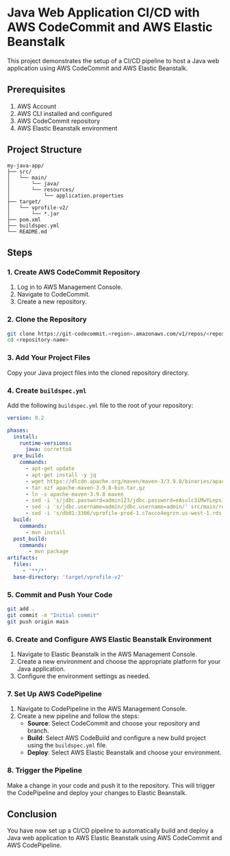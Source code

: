 # Java Web Application CI/CD with AWS CodeCommit and AWS Elastic Beanstalk

This project demonstrates the setup of a CI/CD pipeline to host a Java web application using AWS CodeCommit and AWS Elastic Beanstalk. 

## Prerequisites

1. AWS Account
2. AWS CLI installed and configured
3. AWS CodeCommit repository
4. AWS Elastic Beanstalk environment

## Project Structure

```
my-java-app/
├── src/
│   └── main/
│       └── java/
│       └── resources/
│           └── application.properties
├── target/
│   └── vprofile-v2/
│       └── *.jar
├── pom.xml
├── buildspec.yml
└── README.md
```

## Steps

### 1. Create AWS CodeCommit Repository

1. Log in to AWS Management Console.
2. Navigate to CodeCommit.
3. Create a new repository.

### 2. Clone the Repository

```bash
git clone https://git-codecommit.<region>.amazonaws.com/v1/repos/<repository-name>
cd <repository-name>
```

### 3. Add Your Project Files

Copy your Java project files into the cloned repository directory.

### 4. Create `buildspec.yml`

Add the following `buildspec.yml` file to the root of your repository:

```yaml
version: 0.2

phases:
  install:
    runtime-versions:
      java: corretto8
  pre_build:
    commands:
      - apt-get update
      - apt-get install -y jq 
      - wget https://dlcdn.apache.org/maven/maven-3/3.9.8/binaries/apache-maven-3.9.8-bin.tar.gz
      - tar xzf apache-maven-3.9.8-bin.tar.gz
      - ln -s apache-maven-3.9.8 maven
      - sed -i 's/jdbc.password=admin123/jdbc.password=eAsulc31MwYLeps1RjlV/' src/main/resources/application.properties
      - sed -i 's/jdbc.username=admin/jdbc.username=admin/' src/main/resources/application.properties
      - sed -i 's/db01:3306/vprofile-prod-1.c7acco4egrzn.us-west-1.rds.amazonaws.com:3306/' src/main/resources/application.properties
  build:
    commands:
      - mvn install
  post_build:
    commands:
       - mvn package
artifacts:
  files:
     - '**/*'
  base-directory: 'target/vprofile-v2'
```

### 5. Commit and Push Your Code

```bash
git add .
git commit -m "Initial commit"
git push origin main
```

### 6. Create and Configure AWS Elastic Beanstalk Environment

1. Navigate to Elastic Beanstalk in the AWS Management Console.
2. Create a new environment and choose the appropriate platform for your Java application.
3. Configure the environment settings as needed.

### 7. Set Up AWS CodePipeline

1. Navigate to CodePipeline in the AWS Management Console.
2. Create a new pipeline and follow the steps:
   - **Source**: Select CodeCommit and choose your repository and branch.
   - **Build**: Select AWS CodeBuild and configure a new build project using the `buildspec.yml` file.
   - **Deploy**: Select AWS Elastic Beanstalk and choose your environment.

### 8. Trigger the Pipeline

Make a change in your code and push it to the repository. This will trigger the CodePipeline and deploy your changes to Elastic Beanstalk.

## Conclusion

You have now set up a CI/CD pipeline to automatically build and deploy a Java web application to AWS Elastic Beanstalk using AWS CodeCommit and AWS CodePipeline.